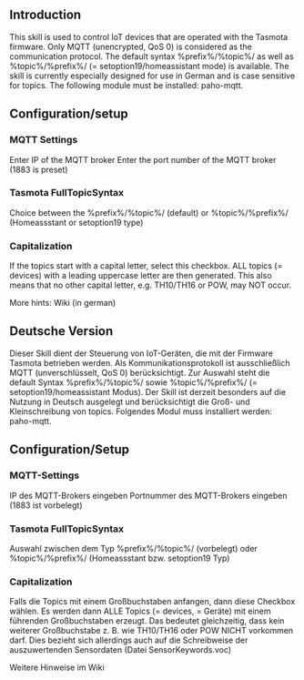 ## Introduction
This skill is used to control IoT devices that are operated with the Tasmota firmware. Only MQTT (unencrypted, QoS 0) is considered as the communication protocol. The default syntax %prefix%/%topic%/ as well as %topic%/%prefix%/ (= setoption19/homeassistant mode) is available. The skill is currently especially designed for use in German and is case sensitive for topics. The following module must be installed: paho-mqtt.

## Configuration/setup
### MQTT Settings
Enter IP of the MQTT broker
Enter the port number of the MQTT broker (1883 is preset)

### Tasmota FullTopicSyntax
Choice between the %prefix%/%topic%/ (default) or %topic%/%prefix%/ (Homeassstant or setoption19 type)

### Capitalization
If the topics start with a capital letter, select this checkbox. ALL topics (= devices) with a leading uppercase letter are then generated. This also means that no other capital letter, e.g. TH10/TH16 or POW, may NOT occur.

More hints: Wiki (in german)

## Deutsche Version
Dieser Skill dient der Steuerung von IoT-Geräten, die mit der Firmware Tasmota betrieben werden. Als Kommunikationsprotokoll ist ausschließlich MQTT (unverschlüsselt, QoS 0) berücksichtigt. Zur Auswahl steht die default Syntax %prefix%/%topic%/ sowie %topic%/%prefix%/ (= setoption19/homeassistant Modus). Der Skill ist derzeit besonders auf die Nutzung in Deutsch ausgelegt und berücksichtigt die Groß- und Kleinschreibung von topics. Folgendes  Modul muss installiert werden: paho-mqtt.

## Configuration/Setup
### MQTT-Settings
IP des MQTT-Brokers eingeben
Portnummer des MQTT-Brokers eingeben (1883 ist vorbelegt)

### Tasmota FullTopicSyntax
Auswahl zwischen dem Typ %prefix%/%topic%/ (vorbelegt) oder %topic%/%prefix%/ (Homeassstant bzw. setoption19 Typ)

### Capitalization
Falls die Topics mit einem Großbuchstaben anfangen, dann diese Checkbox wählen. Es werden dann ALLE Topics (= devices, = Geräte) mit einem führenden Großbuchstaben erzeugt. Das bedeutet gleichzeitig, dass kein weiterer Großbuchstabe z. B. wie TH10/TH16 oder POW NICHT vorkommen darf.
Dies bezieht sich allerdings auch auf die Schreibweise der auszuwertenden Sensordaten (Datei SensorKeywords.voc) 

Weitere Hinweise im Wiki
